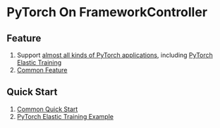 # PyTorch On FrameworkController

## Feature
1. Support [almost all kinds of PyTorch applications](../../../../README.md#microsoft-openpai-frameworkcontroller), including [PyTorch Elastic Training](elastic)
2. [Common Feature](../../../../README.md#Feature)

## Quick Start
1. [Common Quick Start](../../../../README.md#Quick-Start)
2. [PyTorch Elastic Training Example](elastic)
